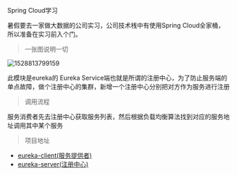 Spring Cloud学习

暑假要去一家做大数据的公司实习，公司技术桟中有使用Spring Cloud全家桶，所以准备在实习前入个门。

> 一张图说明一切

![1528813799159](C:\Users\PXC\AppData\Local\Temp\1528813799159.png)

此模块是eureka的 Eureka Service端也就是所谓的注册中心，为了防止服务端的单点故障，做个注册中心的集群，新增一个注册中心分别把对方作为服务进行注册

> 调用流程

服务消费者先去注册中心获取服务列表，然后根据负载均衡算法找到对应的服务地址调用其中某个服务

> 项目地址

- [eureka-client(服务提供者)](https://github.com/StarPxc/learn-springcloud/blob/master/eureka-client/pom.xml)
- [eureka-server(注册中心)](https://github.com/StarPxc/learn-springcloud/blob/master/springcloud-eureka/pom.xml)

